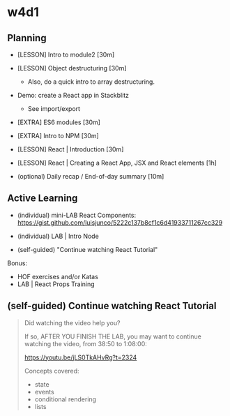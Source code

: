
# w4d1


## Planning

- [LESSON] Intro to module2 [30m]

- [LESSON] Object destructuring [30m]
  - Also, do a quick intro to array destructuring.

- Demo: create a React app in Stackblitz
  - See import/export

- [EXTRA] ES6 modules [30m]

- [EXTRA] Intro to NPM [30m]

- [LESSON] React | Introduction [30m]

- [LESSON] React | Creating a React App, JSX and React elements [1h]

- (optional) Daily recap / End-of-day summary [10m]



## Active Learning

- (individual) mini-LAB React Components: https://gist.github.com/luisjunco/5222c137b8cf1c6d41933711267cc329

<!-- 
@todo: 
- add solutions
- improve iterations (eg. add bonus with some css)
- bonus: research props
-->

- (individual) LAB | Intro Node

- (self-guided) "Continue watching React Tutorial"


Bonus:
- HOF exercises and/or Katas
- LAB | React Props Training



<!-- 

Review planning w4d1.
Consider:
- intro to props (eg. a self-guided video)
- "LAB React Props Training" as mandatory w4d1 ?

-->


## (self-guided) Continue watching React Tutorial


> Did watching the video help you?
> 
> If so, AFTER YOU FINISH THE LAB, you may want to continue watching the video, from 38:50 to 1:08:00:
> 
> https://youtu.be/jLS0TkAHvRg?t=2324
> 
> Concepts covered:
> - state 
> - events
> - conditional rendering 
> - lists

